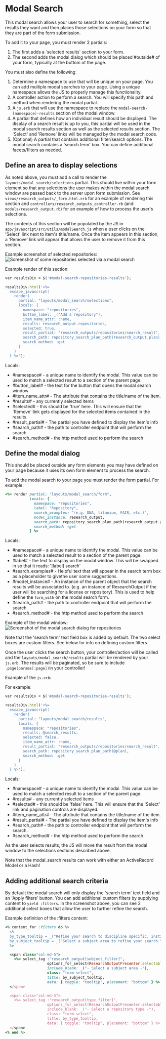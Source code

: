 # Modal Search

This modal search allows your user to search for something, select the results they want and then places those selections on your form so that they are part of the form submission.

To add it to your page, you must render 2 partials:
1. The first adds a 'selected results' section to your form.
2. The second adds the modal dialog which should be placed #outside# of your form, typically at the bottom of the page.

You must also define the following:
1. Determine a namespace to use that will be unique on your page. You can add multiple modal searches to your page. Using a unique namespace allows the JS to properly manage this functionality.
2. A controller action to perform a search. You will specify this path and method when rendering the modal partial.
3. A `js.erb` that will use the namespace to replace the `modal-search-[namespace]-results` section of the modal window.
4. A partial that defines how an individual result should be displayed. The display of a search result is up to you, this partial will be used in the modal search results section as well as the selected results section. The 'Select' and 'Remove' links will be managed by the modal search code.
5. (Optional) A partial that contains additional filter/search options. The modal search contains a 'search term' box. You can define additional facets/filters as needed.

## Define an area to display selections

As noted above, you must add a call to render the `layouts/modal_search/selections` partial. This should live within your form element so that any selections the user makes within the modal search window are passed back to the server upon form submission. See `views/research_outputs/_form.html.erb` for an example of rendering this section and `controllers/research_outputs_controller.rb` (and `models/research_output.rb`) for an example of how to process the user's selections.

The contents of this section will be populated by the JS in `app/javascript/src/utils/modalSearch.js` when a user clicks on the 'Select' link next to item's title/name. Once the item appears in this section, a 'Remove' link will appear that allows the user to remove it from this section.

Example screenshot of selected repositories:
![Screenshot of some repositories selected via a modal search](../../../../docs/screenshots/modal_selections.png)

Example render of this section:
```ruby
var resultsDiv = $('#modal-search-repositories-results');

resultsDiv.html('<%=
  escape_javascript(
    render(
      partial: "layouts/modal_search/selections",
      locals: {
        namespace: "repositories",
        button_label: _("Add a repository"),
        item_name_attr: :name,
        results: research_output.repositories,
        selected: true,
        result_partial: "research_outputs/repositories/search_result",
        search_path: repository_search_plan_path(research_output.plan),
        search_method: :get
      }
    )
  ) %>');
```

Locals:
- #namespace# - a unique name to identify the modal. This value can be used to match a selected result to a section of the parent page.
- #button_label# - the text for the button that opens the modal search window
- #item_name_attr# - The attribute that contains the title/name of the item.
- #results# - any currently selected items
- #selected# - this should be 'true' here. This will ensure that the 'Remove' link gets displayed for the selected items contained in the results.
- #result_partial# - The partial you have defined to display the item's info
- #search_path# - the path to controller endpoint that will perform the search
- #search_method# - the http method used to perform the search

## Define the modal dialog

This should be placed outside any form elements you may have defined on your page because it uses its own form element to process the search.

To add the modal search to your page you must render the form partial. For example:
```ruby
<%= render partial: "layouts/modal_search/form",
           locals: {
             namespace: "repositories",
             label: "Repository",
             search_examples: "(e.g. DNA, titanium, FAIR, etc.)",
             model_instance: research_output,
             search_path: repository_search_plan_path(research_output.plan),
             search_method: :get
           } %>
```

Locals:
- #namespace# - a unique name to identify the modal. This value can be used to match a selected result to a section of the parent page.
- #label# - the text to display on the modal window. This will be swapped in so that it reads: '[label] search'
- #search_examples# - Helpful text that will appear in the search term box as a placeholder to givethe user some suggestions.
- #model_instance# - An instance of the parent object that the search results will be associated to. (e.g. an instance of ResearchOutput if the user will be searching for a license or repository). This is used to help define the `form_with` on the modal search form.
- #search_path# - the path to controller endpoint that will perform the search
- #search_method# - the http method used to perform the search

Example of the modal window:
![Screenshot of the modal search dialog for repositories](../../../../docs/screenshots/modal_search.png)

Note that the 'search term' text field box is added by default. The two select boxes are custom filters. See below for info on defining custom filters.

Once the user clicks the search button, your controller/action will be called and the `layouts/modal_search/results` partial will be rendered by your `js.erb`. The results will be paginated, so be sure to include `.page(params[:page])`in your controller!

Example of the `js.erb`:

For example:
```ruby
var resultsDiv = $('#modal-search-repositories-results');

resultsDiv.html('<%=
  escape_javascript(
    render(
      partial: "layouts/modal_search/results",
      locals: {
        namespace: "repositories",
        results: @search_results,
        selected: false,
        item_name_attr: :name,
        result_partial: "research_outputs/repositories/search_result",
        search_path: repository_search_plan_path(@plan),
        search_method: :get
      }
    )
  ) %>');
```

Locals:
- #namespace# - a unique name to identify the modal. This value can be used to match a selected result to a section of the parent page.
- #results# - any currently selected items
- #selected# - this should be 'false' here. This will ensure that the 'Select' link and pagination controls are displayed.
- #item_name_attr# - The attribute that contains the title/name of the item.
- #result_partial# - The partial you have defined to display the item's info
- #search_path# - the path to controller endpoint that will perform the search.
- #search_method# - the http method used to perform the search

As the user selects results, the JS will move the result from the modal window to the selections sections described above.

Note that the modal_search results can work with either an ActiveRecord Model or a Hash!

## Adding additional search criteria

By default the modal search will only display the 'search term' text field and an 'Apply filters' button. You can add additional custom filters by supplying content to `yield :filters`. In the screenshot above, you can see 2 additional select boxes that allow the user to further refine the search.

Example definition of the :filters content:
```ruby
<% content_for :filters do %>
  <%
  by_type_tooltip = _("Refine your search to discipline specific, institutional or generalist repositories.")
  by_subject_tooltip = _("Select a subject area to refine your search.")
  %>

  <span class="col-md-5">
    <%= select_tag :"research_output[subject_filter]",
                   options_for_select(ResearchOutputPresenter.selectable_subjects),
                   include_blank: _("- Select a subject area -"),
                   class: "form-select",
                   title: by_subject_tooltip,
                   data: { toggle: "tooltip", placement: "bottom" } %>
  </span>

  <span class="col-md-5">
    <%= select_tag :"research_output[type_filter]",
                   options_for_select(ResearchOutputPresenter.selectable_repository_types),
                   include_blank: _("- Select a repository type -"),
                   class: "form-select",
                   title: by_type_tooltip,
                   data: { toggle: "tooltip", placement: "bottom" } %>
  </span>
<% end %>
```
